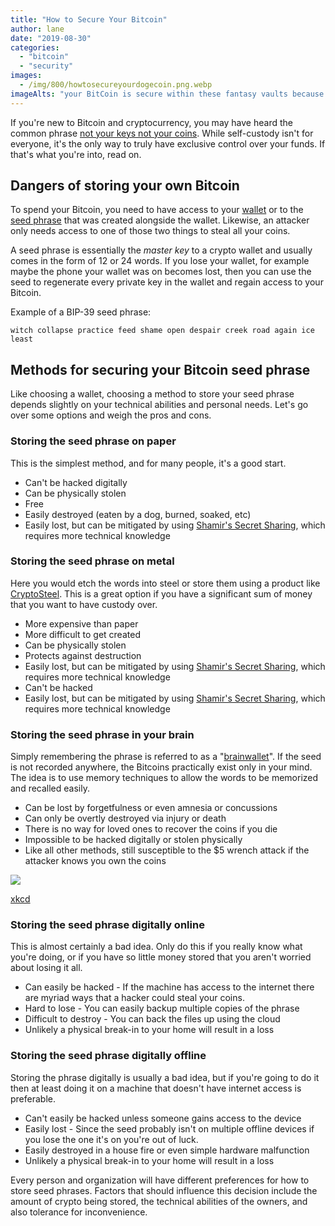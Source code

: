 ```yaml
---
title: "How to Secure Your Bitcoin"
author: lane
date: "2019-08-30"
categories: 
  - "bitcoin"
  - "security"
images:
  - /img/800/howtosecureyourdogecoin.png.webp
imageAlts: "your BitCoin is secure within these fantasy vaults because you secured them here"
---
```


If you're new to Bitcoin and cryptocurrency, you may have heard the common phrase [not your keys not your coins](https://www.youtube.com/watch?v=dnC5mFaIW3Q). While self-custody isn't for everyone, it's the only way to truly have exclusive control over your funds. If that's what you're into, read on.

## Dangers of storing your own Bitcoin

To spend your Bitcoin, you need to have access to your [wallet](https://bitcoin.org/en/choose-your-wallet) or to the [seed phrase](https://en.bitcoin.it/wiki/Seed_phrase) that was created alongside the wallet. Likewise, an attacker only needs access to one of those two things to steal all your coins.

A seed phrase is essentially the _master key_ to a crypto wallet and usually comes in the form of 12 or 24 words. If you lose your wallet, for example maybe the phone your wallet was on becomes lost, then you can use the seed to regenerate every private key in the wallet and regain access to your Bitcoin.

Example of a BIP-39 seed phrase:

```
witch collapse practice feed shame open despair creek road again ice least
```

## Methods for securing your Bitcoin seed phrase

Like choosing a wallet, choosing a method to store your seed phrase depends slightly on your technical abilities and personal needs. Let's go over some options and weigh the pros and cons.

### Storing the seed phrase on paper

This is the simplest method, and for many people, it's a good start.

- Can't be hacked digitally
- Can be physically stolen
- Free
- Easily destroyed (eaten by a dog, burned, soaked, etc)
- Easily lost, but can be mitigated by using [Shamir's Secret Sharing](/cryptography/shamirs-secret-sharing/), which requires more technical knowledge

### Storing the seed phrase on metal

Here you would etch the words into steel or store them using a product like [CryptoSteel](https://cryptosteel.com/?gclid=EAIaIQobChMIhfOt-MSr5AIVEKrsCh3ubwXpEAAYAiAAEgLqy_D_BwE). This is a great option if you have a significant sum of money that you want to have custody over.

- More expensive than paper
- More difficult to get created
- Can be physically stolen
- Protects against destruction
- Easily lost, but can be mitigated by using [Shamir's Secret Sharing](/cryptography/shamirs-secret-sharing/), which requires more technical knowledge
- Can't be hacked
- Easily lost, but can be mitigated by using [Shamir's Secret Sharing](/cryptography/shamirs-secret-sharing/), which requires more technical knowledge

### Storing the seed phrase in your brain

Simply remembering the phrase is referred to as a "[brainwallet](https://en.bitcoin.it/wiki/Brainwallet)". If the seed is not recorded anywhere, the Bitcoins practically exist only in your mind. The idea is to use memory techniques to allow the words to be memorized and recalled easily.

- Can be lost by forgetfulness or even amnesia or concussions
- Can only be overtly destroyed via injury or death
- There is no way for loved ones to recover the coins if you die
- Impossible to be hacked digitally or stolen physically
- Like all other methods, still susceptible to the $5 wrench attack if the attacker knows you own the coins

![](/img/800/security.png)

[xkcd](https://xkcd.com/538/)

### Storing the seed phrase digitally online

This is almost certainly a bad idea. Only do this if you really know what you're doing, or if you have so little money stored that you aren't worried about losing it all.

- Can easily be hacked - If the machine has access to the internet there are myriad ways that a hacker could steal your coins.
- Hard to lose - You can easily backup multiple copies of the phrase
- Difficult to destroy - You can back the files up using the cloud
- Unlikely a physical break-in to your home will result in a loss

### Storing the seed phrase digitally offline

Storing the phrase digitally is usually a bad idea, but if you're going to do it then at least doing it on a machine that doesn't have internet access is preferable.

- Can't easily be hacked unless someone gains access to the device
- Easily lost - Since the seed probably isn't on multiple offline devices if you lose the one it's on you're out of luck.
- Easily destroyed in a house fire or even simple hardware malfunction
- Unlikely a physical break-in to your home will result in a loss

Every person and organization will have different preferences for how to store seed phrases. Factors that should influence this decision include the amount of crypto being stored, the technical abilities of the owners, and also tolerance for inconvenience.
